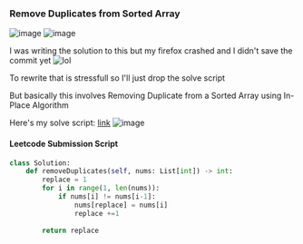 <h3> Remove Duplicates from Sorted Array </h3>

![image](https://github.com/h4ckyou/h4ckyou.github.io/assets/127159644/b6f8ff25-ec4d-43f8-9329-846c3b812800)
![image](https://github.com/h4ckyou/h4ckyou.github.io/assets/127159644/c59a2949-a1dc-44be-aed3-6412da155d39)

I was writing the solution to this but my firefox crashed and I didn't save the commit yet
![lol](https://github.com/h4ckyou/h4ckyou.github.io/assets/127159644/59be55f9-fbb5-4e87-ae3d-d5438bef73b7)

To rewrite that is stressfull so I'll just drop the solve script

But basically this involves Removing Duplicate from a Sorted Array using In-Place Algorithm

Here's my solve script: [link](https://github.com/h4ckyou/h4ckyou.github.io/blob/main/posts/programming/Leetcode/Remove%20Duplicates%20from%20Sorted%20Array/solve.py)
![image](https://github.com/h4ckyou/h4ckyou.github.io/assets/127159644/f56cc9ee-41fb-4ae0-9f76-b21cf5cfc9bf)


#### Leetcode Submission Script

```python
class Solution:
    def removeDuplicates(self, nums: List[int]) -> int:
        replace = 1
        for i in range(1, len(nums)):
            if nums[i] != nums[i-1]:
                nums[replace] = nums[i]
                replace +=1 
        
        return replace
```
